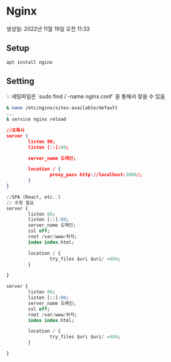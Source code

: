 # Nginx

생성일: 2022년 11월 19일 오전 11:33

## Setup

```css
apt install nginx
```

## Setting

<aside>
💡 세팅파일은 `sudo find / -name nginx.conf` 을 통해서 찾을 수 있음

</aside>

```bash
& nano /etc/nginx/sites-available/default
...
& service nginx reload
```

```json
//프록시
server {
        listen 80;
        listen [::]:80;

        server_name 도메인;

        location / {
                proxy_pass http://localhost:3000/;
        }
}
```

```sql
//SPA (React, etc..)
// 수정 필요
server {
        listen 80;
        listen [::]:80;
        server_name 도메인;
        ssl off;
        root /var/www/위치;
        index index.html;

        location / {
                try_files $uri $uri/ =404;
        }

}
```

```sql
server {
        listen 80;
        listen [::]:80;
        server_name 도메인;
        ssl off;
        root /var/www/위치;
        index index.html;

        location / {
                try_files $uri $uri/ =404;
        }

}
```